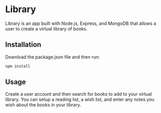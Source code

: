 # Library

Library is an app built with Node.js, Express, and MongoDB that allows a user to create a virtual library of books.

## Installation

Download the package.json file and then run:

```bash
npm install
```

## Usage

Create a user account and then search for books to add to your virtual library. You can setup a reading list, a wish list, and enter any notes you wish about the books in your library.